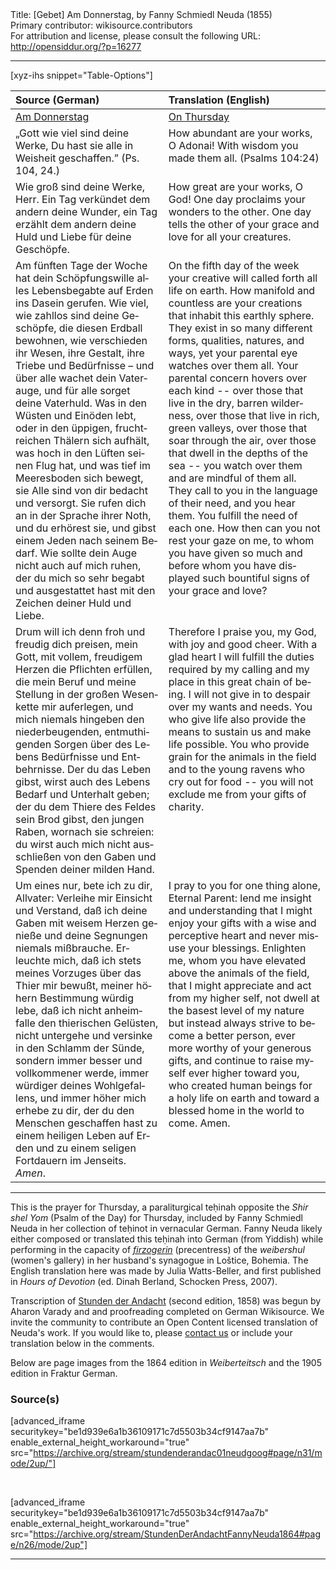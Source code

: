 <html>
<head></head>
<body>
Title: [Gebet] Am Donnerstag, by Fanny Schmiedl Neuda (1855)<br />
Primary contributor: wikisource.contributors<br />
For attribution and license, please consult the following URL: <a href="http://opensiddur.org/?p=16277">http://opensiddur.org/?p=16277</a>
<p />
<hr />

[xyz-ihs snippet="Table-Options"]<table style="margin-left: auto; margin-right: auto;" class="draggable">
<thead><tr><th id="x" style="text-align: left;">Source (German)</th><th style="text-align: left;">Translation (English)</th></tr></thead>
<tbody>
<tr><td style="vertical-align:top;">
<div class="german" lang="de">
<u>Am Donnerstag</u>
</span></div></td>

<td style="vertical-align:top;">
<div class="english" lang="en">
<u>On Thursday</u>
</span></div></td></tr>

<tr><td style="vertical-align:top;">
<div class="german" lang="de">
„Gott wie viel sind deine Werke, 
Du hast sie alle in Weisheit geschaffen.” 
(Ps. 104, 24.) 
</span></div></td>

<td style="vertical-align:top;">
<div class="english" lang="en">
How abundant are your works, O Adonai!
With wisdom you made them all.
(Psalms 104:24)
</span></div></td></tr>


<tr><td style="vertical-align:top;">
<div class="german" lang="de">
Wie groß sind deine Werke, Herr. Ein Tag verkündet dem andern deine Wunder, ein Tag erzählt dem andern deine Huld und Liebe für deine Geschöpfe. 
</span></div></td>

<td style="vertical-align:top;">
<div class="english" lang="en">
How great are your works, O God! One day proclaims your wonders to the other. One day tells the other of your grace and love for all your creatures.
</span></div></td></tr>


<tr><td style="vertical-align:top;">
<div class="german" lang="de">
Am fünften Tage der Woche hat dein Schöpfungswille alles Lebensbegabte auf Erden ins Dasein gerufen. Wie viel, wie zahllos sind deine Geschöpfe, die diesen Erdball bewohnen, wie verschieden ihr Wesen, ihre Gestalt, ihre Triebe und Bedürfnisse – und über alle wachet dein Vaterauge, und für alle sorget deine Vaterhuld. Was in den Wüsten und Einöden lebt, oder in den üppigen, fruchtreichen Thälern sich aufhält, was hoch in den Lüften seinen Flug hat, und was tief im Meeresboden sich bewegt, sie Alle sind von dir bedacht und versorgt. Sie rufen dich an in der Sprache ihrer Noth, und du erhörest sie, und gibst einem Jeden nach seinem Bedarf. Wie sollte dein Auge nicht auch auf mich ruhen, der du mich so sehr begabt und ausgestattet hast mit den Zeichen deiner Huld und Liebe. 
</span></div></td>

<td style="vertical-align:top;">
<div class="english" lang="en">
On the fifth day of the week your creative will called forth all life on earth. How manifold and countless are your creations that inhabit this earthly sphere. They exist in so many different forms, qualities, natures, and ways, yet your parental eye watches over them all. Your parental concern hovers over each kind -- over those that live in the dry, barren wilderness, over those that live in rich, green valleys, over those that soar through the air, over those that dwell in the depths of the sea -- you watch over them and are mindful of them all. They call to you in the language of their need, and you hear them. You fulfill the need of each one. How then can you not rest your gaze on me, to whom you have given so much and before whom you have displayed such bountiful signs of your grace and love?
</span></div></td></tr>


<tr><td style="vertical-align:top;">
<div class="german" lang="de">
Drum will ich denn froh und freudig dich preisen, mein Gott, mit vollem, freudigem Herzen die Pflichten erfüllen, die mein Beruf und meine Stellung in der großen Wesenkette mir auferlegen, und mich niemals hingeben den niederbeugenden, entmuthigenden Sorgen über des Lebens Bedürfnisse und Entbehrnisse. Der du das Leben gibst, wirst auch des Lebens Bedarf und Unterhalt geben; der du dem Thiere des Feldes sein Brod gibst, den jungen Raben, wornach sie schreien: du wirst auch mich nicht ausschließen von den Gaben und Spenden deiner milden Hand. 
</span></div></td>

<td style="vertical-align:top;">
<div class="english" lang="en">
Therefore I praise you, my God, with joy and good cheer. With a glad heart l will fulfill the duties required by my calling and my place in this great chain of being. I will not give in to despair over my wants and needs. You who give life also provide the means to sustain us and make life possible. You who provide grain for the animals in the field and to the young ravens who cry out for food -- you will not exclude me from your gifts of charity.
</span></div></td></tr>


<tr><td style="vertical-align:top;">
<div class="german" lang="de">
Um eines nur, bete ich zu dir, Allvater: Verleihe mir Einsicht und Verstand, daß ich deine Gaben mit weisem Herzen genieße und deine Segnungen niemals mißbrauche. Erleuchte mich, daß ich stets meines Vorzuges über das Thier mir bewußt, meiner höhern Bestimmung würdig lebe, daß ich nicht anheimfalle den thierischen Gelüsten, nicht untergehe und versinke in den Schlamm der Sünde, sondern immer besser und vollkommener werde, immer würdiger deines Wohlgefallens, und immer höher mich erhebe zu dir, der du den Menschen geschaffen hast zu einem heiligen Leben auf Erden und zu einem seligen Fortdauern im Jenseits. <em>Amen</em>. 
</span></div></td>

<td style="vertical-align:top;">
<div class="english" lang="en">
I pray to you for one thing alone, Eternal Parent: lend me insight and understanding that I might enjoy your gifts with a wise and perceptive heart and never misuse your blessings. Enlighten me, whom you have elevated above the animals of the field, that I might appreciate and act from my higher self, not dwell at the basest level of my nature but instead always strive to become a better person, ever more worthy of your generous gifts, and continue to raise myself ever higher toward you, who created human beings for a holy life on earth and toward a blessed home in the world to come. Amen.
</span></div></td></tr>
</tbody></table>

<hr />

This is the prayer for Thursday, a paraliturgical teḥinah opposite the <em>Shir shel Yom</em> (Psalm of the Day) for Thursday, included by Fanny Schmiedl Neuda in her collection of teḥinot in vernacular German. Fanny Neuda likely either composed or translated this teḥinah into German (from Yiddish) while performing in the capacity of <a href="https://en.wikipedia.org/wiki/Firzogerin"><em>firzogerin</em></a> (precentress) of the <em>weibershul</em> (women's gallery) in her husband's synagogue in Loštice, Bohemia. The English translation here was made by Julia Watts-Beller, and first published in <em>Hours of Devotion</em> (ed. Dinah Berland, Schocken Press, 2007).

Transcription of <a href="https://opensiddur.org/prayers-for/tkhines/stunden-der-andacht-hours-of-devotion-by-fanny-schmiedl-neuda/">Stunden der Andacht</a> (second edition, 1858) was begun by Aharon Varady and and proofreading completed on German Wikisource. We invite the community to contribute an Open Content licensed translation of Neuda's work. If you would like to, please <a href="https://opensiddur.org/contact/">contact us</a> or include your translation below in the comments.

Below are page images from the 1864 edition in <em>Weiberteitsch</em> and the 1905 edition in Fraktur German.

<h3>Source(s)</h3>

[advanced_iframe securitykey="be1d939e6a1b36109171c7d5503b34cf9147aa7b" enable_external_height_workaround="true" src="https://archive.org/stream/stundenderandac01neudgoog#page/n31/mode/2up/"]

&nbsp;

[advanced_iframe securitykey="be1d939e6a1b36109171c7d5503b34cf9147aa7b" enable_external_height_workaround="true" src="https://archive.org/stream/StundenDerAndachtFannyNeuda1864#page/n26/mode/2up"]

<hr />

&nbsp;
</body>
</html>